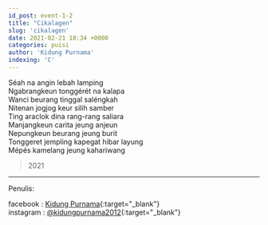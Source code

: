 ```yaml
---
id_post: event-1-2
title: "Cikalagen"
slug: 'cikalagen'
date: 2021-02-21 18:34 +0000
categories: puisi
author: 'Kidung Purnama'
indexing: 'C'
---
```


Séah na angin lebah lamping  
Ngabrangkeun tonggérét na kalapa  
Wanci beurang tinggal saléngkah  
Nitenan jogjog keur silih samber  
Ting araclok dina rang-rang saliara  
Manjangkeun carita jeung anjeun  
Nepungkeun beurang jeung burit  
Tonggeret jempling kapegat hibar layung  
Mépés kamelang jeung kahariwang  

>2021

<hr>

Penulis:

facebook : [Kidung Purnama](https://www.facebook.com/kidungp){:target="_blank"}  
instagram : [@kidungpurnama2012](https://www.instagram.com/kidungpurnama2012/){:target="_blank"}
